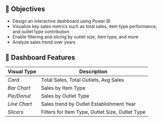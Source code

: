 ## 🎯 Objectives
- Design an interactive dashboard using Power BI
- Visualize key sales metrics such as total sales, item type performance, and outlet type contribution
- Enable filtering and slicing by outlet size, item type, and more
- Analyze sales trend over years

## 📌 Dashboard Features
| Visual Type      | Description                                |
|------------------|--------------------------------------------|
| *Card*         | Total Sales, Total Outlets, Avg Sales      |
| *Bar Chart*    | Sales by Item Type                         |
| *Pie/Donut*    | Sales by Outlet Type                       |
| *Line Chart*   | Sales trend by Outlet Establishment Year   |
| *Slicers*      | Filters for Item Type, Outlet Size, Outlet Type |

